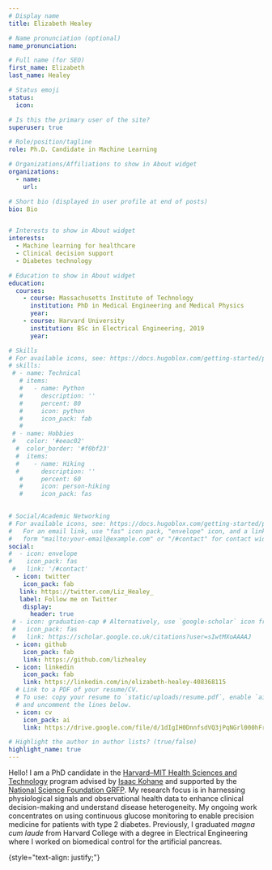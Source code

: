 ```yaml
---
# Display name
title: Elizabeth Healey

# Name pronunciation (optional)
name_pronunciation: 

# Full name (for SEO)
first_name: Elizabeth 
last_name: Healey

# Status emoji
status: 
  icon: 

# Is this the primary user of the site?
superuser: true

# Role/position/tagline
role: Ph.D. Candidate in Machine Learning

# Organizations/Affiliations to show in About widget
organizations: 
  - name: 
    url:

# Short bio (displayed in user profile at end of posts)
bio: Bio 


# Interests to show in About widget
interests:
  - Machine learning for healthcare
  - Clinical decision support
  - Diabetes technology

# Education to show in About widget
education:
  courses:
    - course: Massachusetts Institute of Technology
      institution: PhD in Medical Engineering and Medical Physics 
      year: 
    - course: Harvard University 
      institution: BSc in Electrical Engineering, 2019
      year:

# Skills
# For available icons, see: https://docs.hugoblox.com/getting-started/page-builder/#icons
# skills:
 # - name: Technical
   # items:
   #   - name: Python
   #     description: ''
   #     percent: 80
   #     icon: python
   #     icon_pack: fab
   #   
 # - name: Hobbies
 #   color: '#eeac02'
  #  color_border: '#f0bf23'
  #  items:
  #    - name: Hiking
  #      description: ''
   #     percent: 60
   #     icon: person-hiking
   #     icon_pack: fas
      

# Social/Academic Networking
# For available icons, see: https://docs.hugoblox.com/getting-started/page-builder/#icons
#   For an email link, use "fas" icon pack, "envelope" icon, and a link in the
#   form "mailto:your-email@example.com" or "/#contact" for contact widget.
social:
#  - icon: envelope
#    icon_pack: fas
 #   link: '/#contact'
  - icon: twitter
    icon_pack: fab
   link: https://twitter.com/Liz_Healey_
   label: Follow me on Twitter
    display:
      header: true
 # - icon: graduation-cap # Alternatively, use `google-scholar` icon from `ai` icon pack
 #   icon_pack: fas
 #   link: https://scholar.google.co.uk/citations?user=sIwtMXoAAAAJ
  - icon: github
    icon_pack: fab
    link: https://github.com/lizhealey
  - icon: linkedin
    icon_pack: fab
    link: https://linkedin.com/in/elizabeth-healey-408368115
  # Link to a PDF of your resume/CV.
  # To use: copy your resume to `static/uploads/resume.pdf`, enable `ai` icons in `params.yaml`,
  # and uncomment the lines below.
  - icon: cv
    icon_pack: ai
    link: https://drive.google.com/file/d/1dIgIH0DnnfsdVQ3jPqNGrl000hFrg-ct/view?usp=sharing

# Highlight the author in author lists? (true/false)
highlight_name: true
---
```

Hello! I am a PhD candidate in the [Harvard–MIT Health Sciences and Technology](https://hst.mit.edu/) program advised by [Isaac Kohane](https://dbmi.hms.harvard.edu/people/isaac-kohane) and supported by the [National Science Foundation GRFP](https://www.nsfgrfp.org). My research focus is in harnessing physiological signals and observational health data to enhance clinical decision-making and understand disease heterogeneity. My ongoing work concentrates on using continuous glucose monitoring to enable precision medicine for patients with type 2 diabetes. Previously, I graduated *magna cum laude* from Harvard College with a degree in Electrical Engineering where I worked on biomedical control for the artificial pancreas. 

{style="text-align: justify;"}

